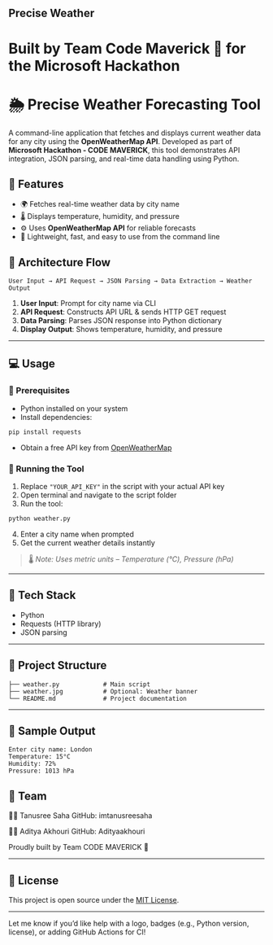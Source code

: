 ## Precise Weather
# Built by Team Code Maverick 🚀 for the Microsoft Hackathon

# 🌦️ Precise Weather Forecasting Tool

A command-line application that fetches and displays current weather data for any city using the **OpenWeatherMap API**. Developed as part of **Microsoft Hackathon - CODE MAVERICK**, this tool demonstrates API integration, JSON parsing, and real-time data handling using Python.

## 🔧 Features

- 🌍 Fetches real-time weather data by city name  
- 🌡️ Displays temperature, humidity, and pressure  
- ⚙️ Uses **OpenWeatherMap API** for reliable forecasts  
- 🧰 Lightweight, fast, and easy to use from the command line  

## 🧭 Architecture Flow

```
User Input → API Request → JSON Parsing → Data Extraction → Weather Output
```

1. **User Input**: Prompt for city name via CLI  
2. **API Request**: Constructs API URL & sends HTTP GET request  
3. **Data Parsing**: Parses JSON response into Python dictionary  
4. **Display Output**: Shows temperature, humidity, and pressure  

---

## 💻 Usage

### 🔧 Prerequisites

- Python installed on your system  
- Install dependencies:  
```bash
pip install requests
```

- Obtain a free API key from [OpenWeatherMap](https://openweathermap.org/api)

### 🚀 Running the Tool

1. Replace `"YOUR_API_KEY"` in the script with your actual API key  
2. Open terminal and navigate to the script folder  
3. Run the tool:  
```bash
python weather.py
```
4. Enter a city name when prompted  
5. Get the current weather details instantly  

> 🌡️ *Note: Uses metric units – Temperature (°C), Pressure (hPa)*

---

## 🧰 Tech Stack

- Python  
- Requests (HTTP library)  
- JSON parsing  

---

## 📁 Project Structure

```
├── weather.py            # Main script
├── weather.jpg           # Optional: Weather banner
└── README.md             # Project documentation
```

---

## 📸 Sample Output

```
Enter city name: London
Temperature: 15°C
Humidity: 72%
Pressure: 1013 hPa
```
## 👥 Team
👩‍💻 Tanusree Saha
GitHub: imtanusreesaha

👨‍💻 Aditya Akhouri
GitHub: Adityaakhouri

Proudly built by Team CODE MAVERICK 🚀

---

## 📜 License

This project is open source under the [MIT License](LICENSE).

---

Let me know if you’d like help with a logo, badges (e.g., Python version, license), or adding GitHub Actions for CI!

